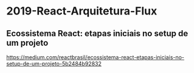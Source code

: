 # 2019-React-Arquitetura-Flux
## Ecossistema React: etapas iniciais no setup de um projeto
https://medium.com/reactbrasil/ecossistema-react-etapas-iniciais-no-setup-de-um-projeto-5b2484b92832
